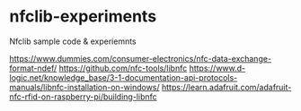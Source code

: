 # nfclib-experiments
Nfclib sample code &amp; experiemnts

https://www.dummies.com/consumer-electronics/nfc-data-exchange-format-ndef/
https://github.com/nfc-tools/libnfc
https://www.d-logic.net/knowledge_base/3-1-documentation-api-protocols-manuals/libnfc-installation-on-windows/
https://learn.adafruit.com/adafruit-nfc-rfid-on-raspberry-pi/building-libnfc
